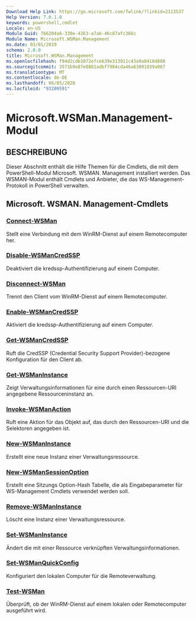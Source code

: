 ```yaml
---
Download Help Link: https://go.microsoft.com/fwlink/?linkid=2113537
Help Version: 7.0.1.0
keywords: powershell,cmdlet
Locale: en-US
Module Guid: 766204a6-330e-4263-a7ab-46c87afc366c
Module Name: Microsoft.WSMan.Management
ms.date: 03/01/2019
schema: 2.0.0
title: Microsoft.WSMan.Management
ms.openlocfilehash: f94d2cdb1072efce639e313911c43a9a0418d888
ms.sourcegitcommit: 3571b9e87e8881adbf7984cda46a63891039a987
ms.translationtype: MT
ms.contentlocale: de-DE
ms.lasthandoff: 06/05/2020
ms.locfileid: "93209591"
---
```

# Microsoft.WSMan.Management-Modul

## BESCHREIBUNG

Dieser Abschnitt enthält die Hilfe Themen für die Cmdlets, die mit dem PowerShell-Modul Microsoft. WSMAN. Management installiert werden. Das WSMAN-Modul enthält Cmdlets und Anbieter, die das WS-Management-Protokoll in PowerShell verwalten.

## Microsoft. WSMAN. Management-Cmdlets

### [Connect-WSMan](Connect-WSMan.md)
Stellt eine Verbindung mit dem WinRM-Dienst auf einem Remotecomputer her.

### [Disable-WSManCredSSP](Disable-WSManCredSSP.md)
Deaktiviert die kredssp-Authentifizierung auf einem Computer.

### [Disconnect-WSMan](Disconnect-WSMan.md)
Trennt den Client vom WinRM-Dienst auf einem Remotecomputer.

### [Enable-WSManCredSSP](Enable-WSManCredSSP.md)
Aktiviert die kredssp-Authentifizierung auf einem Computer.

### [Get-WSManCredSSP](Get-WSManCredSSP.md)
Ruft die CredSSP (Credential Security Support Provider)-bezogene Konfiguration für den Client ab.

### [Get-WSManInstance](Get-WSManInstance.md)
Zeigt Verwaltungsinformationen für eine durch einen Ressourcen-URI angegebene Ressourceninstanz an.

### [Invoke-WSManAction](Invoke-WSManAction.md)
Ruft eine Aktion für das Objekt auf, das durch den Ressourcen-URI und die Selektoren angegeben ist.

### [New-WSManInstance](New-WSManInstance.md)
Erstellt eine neue Instanz einer Verwaltungsressource.

### [New-WSManSessionOption](New-WSManSessionOption.md)
Erstellt eine Sitzungs Option-Hash Tabelle, die als Eingabeparameter für WS-Management Cmdlets verwendet werden soll.

### [Remove-WSManInstance](Remove-WSManInstance.md)
Löscht eine Instanz einer Verwaltungsressource.

### [Set-WSManInstance](Set-WSManInstance.md)
Ändert die mit einer Ressource verknüpften Verwaltungsinformationen.

### [Set-WSManQuickConfig](Set-WSManQuickConfig.md)
Konfiguriert den lokalen Computer für die Remoteverwaltung.

### [Test-WSMan](Test-WSMan.md)
Überprüft, ob der WinRM-Dienst auf einem lokalen oder Remotecomputer ausgeführt wird.
